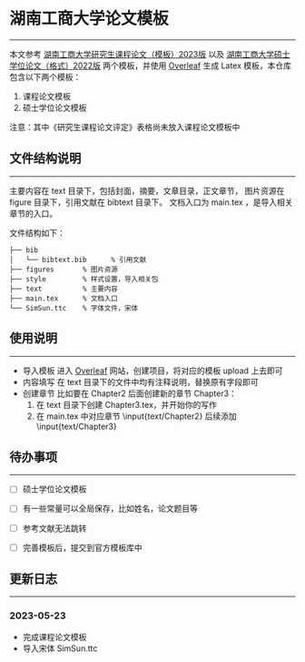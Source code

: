 # 湖南工商大学论文模板
---
本文参考 [湖南工商大学研究生课程论文（模板）2023版](https://gra.hutb.edu.cn/p179/tzgg/20230509/145869.html) 以及 [湖南工商大学硕士学位论文（格式）2022版](https://gra.hutb.edu.cn/xwgl2/137582.jhtml) 两个模板，并使用 [Overleaf](https://www.overleaf.com/) 生成 Latex 模板，本仓库包含以下两个模板：
1. 课程论文模板
2. 硕士学位论文模板

注意：其中《研究生课程论文评定》表格尚未放入课程论文模板中

<!--more-->

## 文件结构说明
---
主要内容在 text 目录下，包括封面，摘要，文章目录，正文章节，
图片资源在 figure 目录下，引用文献在 bibtext 目录下。
文档入口为 main.tex ，是导入相关章节的入口。

文件结构如下：
```tree 
├── bib
│   └── bibtext.bib      % 引用文献
├── figures       % 图片资源
├── style         % 样式设置，导入相关包
├── text          % 主要内容
├── main.tex      % 文档入口
└── SimSun.ttc    % 字体文件，宋体
```

## 使用说明
---
* 导入模板
	进入 [Overleaf](https://www.overleaf.com/) 网站，创建项目，将对应的模板 upload 上去即可
* 内容填写
	在 text 目录下的文件中均有注释说明，替换原有字段即可
* 创建章节
	比如要在 Chapter2 后面创建新的章节 Chapter3：
	1. 在 text 目录下创建 Chapter3.tex，并开始你的写作
	2. 在 main.tex 中对应章节 \input{text/Chapter2} 后续添加 \input{text/Chapter3}

## 待办事项
---
- [ ] 硕士学位论文模板
- [ ] 有一些常量可以全局保存，比如姓名，论文题目等
- [ ] 参考文献无法跳转
- [ ] 完善模板后，提交到官方模板库中


## 更新日志
---
### 2023-05-23
* 完成课程论文模板
* 导入宋体 SimSun.ttc